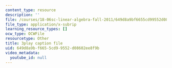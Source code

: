 ```yaml
---
content_type: resource
description: ''
file: /courses/18-06sc-linear-algebra-fall-2011/649d8a9bf6655cd99552d08602ee8f9b_7UJ4CFRGd-U.vtt
file_type: application/x-subrip
learning_resource_types: []
ocw_type: OCWFile
resourcetype: Other
title: 3play caption file
uid: 649d8a9b-f665-5cd9-9552-d08602ee8f9b
video_metadata:
  youtube_id: null
---
```

